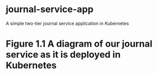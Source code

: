 # journal-service-app
A simple two-tier journal service application in Kubernetes

# Figure 1.1 A diagram of our journal service as it is deployed in Kubernetes